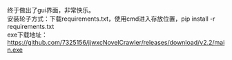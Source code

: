终于做出了gui界面，非常快乐。<br/>
安装轮子方式：下载requirements.txt，使用cmd进入存放位置，pip install -r requirements.txt<br/>
exe下载地址：https://github.com/7325156/jjwxcNovelCrawler/releases/download/v2.2/main.exe
